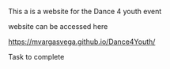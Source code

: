 This a is a website for the Dance 4 youth event


website can be accessed here

https://mvargasvega.github.io/Dance4Youth/


Task to complete
